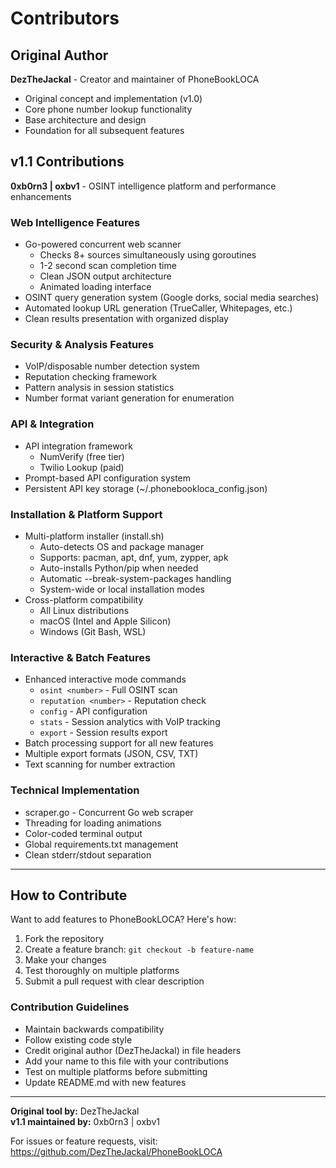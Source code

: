 # Contributors

## Original Author

**DezTheJackal** - Creator and maintainer of PhoneBookLOCA
- Original concept and implementation (v1.0)
- Core phone number lookup functionality
- Base architecture and design
- Foundation for all subsequent features

## v1.1 Contributions

**0xb0rn3 | oxbv1** - OSINT intelligence platform and performance enhancements

### Web Intelligence Features
- Go-powered concurrent web scanner
  - Checks 8+ sources simultaneously using goroutines
  - 1-2 second scan completion time
  - Clean JSON output architecture
  - Animated loading interface
- OSINT query generation system (Google dorks, social media searches)
- Automated lookup URL generation (TrueCaller, Whitepages, etc.)
- Clean results presentation with organized display

### Security & Analysis Features
- VoIP/disposable number detection system
- Reputation checking framework
- Pattern analysis in session statistics
- Number format variant generation for enumeration

### API & Integration
- API integration framework
  - NumVerify (free tier)
  - Twilio Lookup (paid)
- Prompt-based API configuration system
- Persistent API key storage (~/.phonebookloca_config.json)

### Installation & Platform Support
- Multi-platform installer (install.sh)
  - Auto-detects OS and package manager
  - Supports: pacman, apt, dnf, yum, zypper, apk
  - Auto-installs Python/pip when needed
  - Automatic --break-system-packages handling
  - System-wide or local installation modes
- Cross-platform compatibility
  - All Linux distributions
  - macOS (Intel and Apple Silicon)
  - Windows (Git Bash, WSL)

### Interactive & Batch Features
- Enhanced interactive mode commands
  - `osint <number>` - Full OSINT scan
  - `reputation <number>` - Reputation check
  - `config` - API configuration
  - `stats` - Session analytics with VoIP tracking
  - `export` - Session results export
- Batch processing support for all new features
- Multiple export formats (JSON, CSV, TXT)
- Text scanning for number extraction

### Technical Implementation
- scraper.go - Concurrent Go web scraper
- Threading for loading animations
- Color-coded terminal output
- Global requirements.txt management
- Clean stderr/stdout separation

---

## How to Contribute

Want to add features to PhoneBookLOCA? Here's how:

1. Fork the repository
2. Create a feature branch: `git checkout -b feature-name`
3. Make your changes
4. Test thoroughly on multiple platforms
5. Submit a pull request with clear description

### Contribution Guidelines

- Maintain backwards compatibility
- Follow existing code style
- Credit original author (DezTheJackal) in file headers
- Add your name to this file with your contributions
- Test on multiple platforms before submitting
- Update README.md with new features

---

**Original tool by:** DezTheJackal  
**v1.1 maintained by:** 0xb0rn3 | oxbv1

For issues or feature requests, visit: https://github.com/DezTheJackal/PhoneBookLOCA
